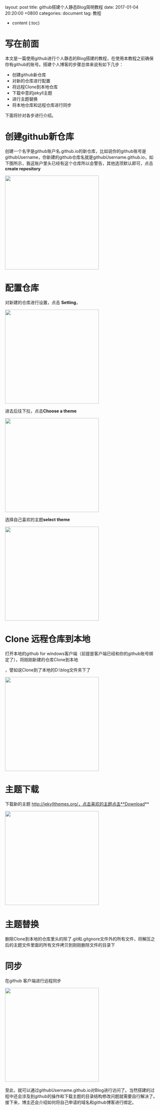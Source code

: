 layout: post
title:  github搭建个人静态Blog简明教程
date:   2017-01-04 20:20:00 +0800
categories: document
tag: 教程

* content
{:toc}

# 写在前面

本文是一篇使用github进行个人静态的Blog搭建的教程，在使用本教程之前确保你有github的账号。搭建个人博客的步骤总体来说有如下几步：

* 创建github新仓库
* 对新的仓库进行配置
* 将远程Clone到本地仓库
* 下载中意的jekyll主题
* 进行主题替换
* 将本地仓库和远程仓库进行同步

下面将针对各步进行介绍。

# 创建github新仓库

创建一个名字是github账户名.github.io的新仓库，比如说你的github账号是githubUsername，你新建的github仓库名就是githubUsername.github.io，如下图所示，我这账户里头已经有这个仓库所以会警告，其他选项默认即可，点击   **create repository**   

<img src="{{ '/styles/images/2017-1-4-createRepository.png' | prepend: site.baseurl }}" width="310" />

# 配置仓库

对新建的仓库进行设置，点击 **Setting**，

<img src="{{ '/styles/images/2017-1-4-setRepository.png' | prepend: site.baseurl }}" width="310" />

进去后往下拉，点击**Choose a theme**

<img src="{{ '/styles/images/2017-1-4-ChooseTheme.png' | prepend: site.baseurl }}" width="310" /> 

选择自己喜欢的主题**select theme**

<img src="{{ '/styles/images/2017-1-4-ChoosedTheme.png' | prepend: site.baseurl }}" width="310" />

# Clone 远程仓库到本地

打开本地的github for windows客户端（前提是客户端已经和你的github账号绑定了），将刚刚新建的仓库Clone到本地

，譬如说Clone到了本地的D:\blog文件夹下了

<img src="{{ '/styles/images/2017-1-4-CloneRepo.png' | prepend: site.baseurl }}" width="310" />

# 主题下载

下载新的主题  http://jekyllthemes.org/，点击喜欢的主题点击**Download**

​     <img src="{{ '/styles/images/2017-1-4-DownloadTheme.png' | prepend: site.baseurl }}" width="310" />

# 主题替换

删除Clone到本地的仓库里头的除了.git和.gitgnore文件外的所有文件，将解压之后的主题文件里面的所有文件拷贝到刚刚删除文件的目录下

# 同步

在github 客户端进行远程同步

​     <img src="{{ '/styles/images/2017-1-4-syn.png' | prepend: site.baseurl }}" width="310" />

​        至此，就可以通过githubUsername.github.io对Blog进行访问了。当然搭建的过程中还会涉及到github的操作和下载主题的目录结构修改问题就需要自行解决了。接下来，博主还会介绍如何将自己申请的域名和github博客进行绑定。

​        

​	









